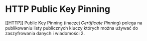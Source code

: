 # HTTP Public Key Pinning

[[HTTP]] Public Key Pinning (inaczej *Certificate Pinning*) polega na publikowaniu listy publicznych kluczy których można używać do zaszyfrowania danych i wiadomości
2. 